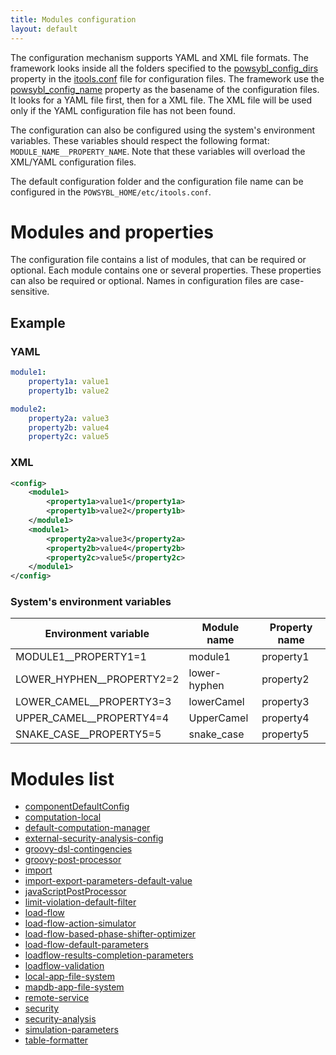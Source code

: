 ```yaml
---
title: Modules configuration
layout: default
---
```


The configuration mechanism supports YAML and XML file formats. The framework looks inside all the folders specified
to the [powsybl_config_dirs](../itools.md#powsybl_config_dirs) property in the [itools.conf](../itools.md) file for
configuration files. The framework use the [powsybl_config_name](../itools.md#powsybl_config_name) property as the
basename of the configuration files. It looks for a YAML file first, then for a XML file. The XML file will be used only
if the YAML configuration file has not been found.

The configuration can also be configured using the system's environment variables. These variables should respect the
following format: `MODULE_NAME__PROPERTY_NAME`. Note that these variables will overload the XML/YAML configuration files.

The default configuration folder and the configuration file name can be configured in the `POWSYBL_HOME/etc/itools.conf`.

# Modules and properties
The configuration file contains a list of modules, that can be required or optional. Each module contains one or
several properties. These properties can also be required or optional. Names in configuration files are case-sensitive.

## Example

### YAML
```yml
module1:
    property1a: value1
    property1b: value2

module2:
    property2a: value3
    property2b: value4
    property2c: value5
```

### XML
```xml
<config>
    <module1>
        <property1a>value1</property1a>
        <property1b>value2</property1b>
    </module1>
    <module1>
        <property2a>value3</property2a>
        <property2b>value4</property2b>
        <property2c>value5</property2c>
    </module1>
</config>
```

### System's environment variables

| Environment variable | Module name | Property name |
| -------------------- | ----------- | ------------- |
| MODULE1__PROPERTY1=1 | module1 | property1 |
| LOWER_HYPHEN__PROPERTY2=2 | lower-hyphen | property2 |
| LOWER_CAMEL__PROPERTY3=3 | lowerCamel | property3 |
| UPPER_CAMEL__PROPERTY4=4 | UpperCamel | property4 |
| SNAKE_CASE__PROPERTY5=5 | snake_case | property5 |

# Modules list
- [componentDefaultConfig](componentDefaultConfig.md)
- [computation-local](computation-local.md)
- [default-computation-manager](default-computation-manager.md)
- [external-security-analysis-config](external-security-analysis-config.md)
- [groovy-dsl-contingencies](groovy-dsl-contingencies.md)
- [groovy-post-processor](groovy-post-processor.md)
- [import](import.md)
- [import-export-parameters-default-value](import-export-parameters-default-value.md)
- [javaScriptPostProcessor](javaScriptPostProcessor.md)
- [limit-violation-default-filter](limit-violation-default-filter.md)
- [load-flow](load-flow.md)
- [load-flow-action-simulator](load-flow-action-simulator.md)
- [load-flow-based-phase-shifter-optimizer](load-flow-based-phase-shifter-optimizer.md)
- [load-flow-default-parameters](load-flow-default-parameters.md)
- [loadflow-results-completion-parameters](loadflow-results-completion-parameters.md)
- [loadflow-validation](loadflow-validation.md)
- [local-app-file-system](local-app-file-system.md)
- [mapdb-app-file-system](mapdb-app-file-system.md)
- [remote-service](remote-service.md)
- [security](security.md)
- [security-analysis](security-analysis.md)
- [simulation-parameters](simulation-parameters.md)
- [table-formatter](table-formatter.md)

